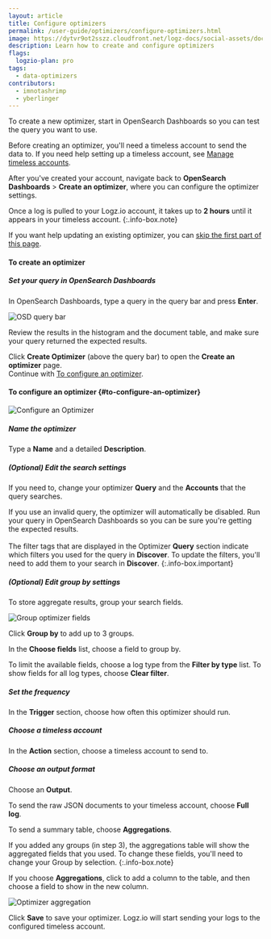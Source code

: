 ```yaml
---
layout: article
title: Configure optimizers
permalink: /user-guide/optimizers/configure-optimizers.html
image: https://dytvr9ot2sszz.cloudfront.net/logz-docs/social-assets/docs-social.jpg
description: Learn how to create and configure optimizers
flags:
  logzio-plan: pro
tags:
  - data-optimizers
contributors:
  - imnotashrimp
  - yberlinger
---
```


To create a new optimizer, start in OpenSearch Dashboards so you can test the query you want to use.

Before creating an optimizer, you'll need a timeless account to send the data to. If you need help setting up a timeless account, see [Manage timeless accounts]({{site.baseurl}}/user-guide/accounts/manage-timeless-accounts.html).

After you've created your account, navigate back to **OpenSearch Dashboards** > **Create an optimizer**, where you can configure the optimizer settings.

Once a log is pulled to your Logz.io account, it takes up to **2 hours** until it appears in your timeless account.
{:.info-box.note}


If you want help updating an existing optimizer, you can [skip the first part of this page](#to-configure-an-optimizer).

#### To create an optimizer

##### Set your query in OpenSearch Dashboards

In OpenSearch Dashboards, type a query in the query bar
and press **Enter**.


![OSD query bar](https://dytvr9ot2sszz.cloudfront.net/logz-docs/kibana/query-to-optimizer.png)

Review the results in the histogram and the document table,
and make sure your query returned the expected results.

Click **Create Optimizer** (above the query bar) to open the **Create an optimizer** page. <br>
Continue with [To configure an optimizer](#to-configure-an-optimizer).


#### To configure an optimizer {#to-configure-an-optimizer}

![Configure an Optimizer](https://dytvr9ot2sszz.cloudfront.net/logz-docs/kibana/create-optimizer_aug2021.png)

<div class="tasklist">

##### Name the optimizer

Type a **Name** and a detailed **Description**.

##### _(Optional)_ Edit the search settings

If you need to, change your optimizer **Query** and the **Accounts** that the query searches.

<!-- info-box-start:info -->
If you use an invalid query, the optimizer will automatically be disabled.
Run your query in OpenSearch Dashboards so you can be sure you're getting the expected results. <br><br>
The filter tags that are displayed in the Optimizer **Query** section indicate which filters you used for the query in **Discover**. 
To update the filters, you'll need to add them to your search in **Discover**.
{:.info-box.important}
<!-- info-box-end -->

##### _(Optional)_ Edit group by settings

To store aggregate results, group your search fields.

![Group optimizer fields](https://dytvr9ot2sszz.cloudfront.net/logz-docs/kibana/optimizer-groupby_aug2021.png)

Click **Group by** to add up to 3 groups.

In the **Choose fields** list,
choose a field to group by.

To limit the available fields,
choose a log type from the **Filter by type** list.
To show fields for all log types,
choose **Clear filter**.

##### Set the frequency

In the **Trigger** section, choose how often this optimizer should run.

##### Choose a timeless account

In the **Action** section, choose a timeless account to send to.

##### Choose an output format

Choose an **Output**.


To send the raw JSON documents to your timeless account, choose **Full log**.


To send a summary table, choose **Aggregations**.

  If you added any groups (in step 3), the aggregations table will show the aggregated fields that you used. To change these fields, you'll need to change your Group by selection.
  {:.info-box.note}

If you choose **Aggregations**, click <i class="li li-plus"></i> to add a column to the table, and then choose a field to show in the new column.

![Optimizer aggregation](https://dytvr9ot2sszz.cloudfront.net/logz-docs/kibana/optimizr-aggreg2_aug2021.png)

Click **Save** to save your optimizer. Logz.io will start sending your logs to the configured timeless account.

</div>
